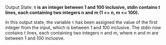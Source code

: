 Output State: **`t` is an integer between 1 and 100 inclusive, stdin contains t lines, each containing two integers n and m (1 <= n, m <= 100).**

In this output state, the variable `t` has been assigned the value of the first integer from the input, which is between 1 and 100 inclusive. The stdin now contains t lines, each containing two integers n and m, where n and m are between 1 and 100 inclusive.